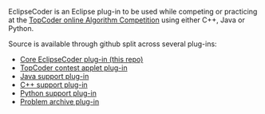 EclipseCoder is an Eclipse plug-in to be used while competing or practicing at the [TopCoder online Algorithm Competition](http://community.topcoder.com/tc?module=Static&d1=tournaments&d2=tco10&d3=algorithm&d4=description) using either C++, Java or Python.

Source is available through github split across several plug-ins:

- [Core EclipseCoder plug-in (this repo)](https://github.com/fornwall/eclipsecoder)
- [TopCoder contest applet plug-in](https://github.com/fornwall/eclipsecoder-arenaplugin)
- [Java support plug-in](https://github.com/fornwall/eclipsecoder-java)
- [C++ support plug-in](https://github.com/fornwall/eclipsecoder-cpp)
- [Python support plug-in](https://github.com/fornwall/eclipsecoder-python)
- [Problem archive plug-in](https://github.com/fornwall/eclipsecoder-archive)
